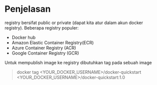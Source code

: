 # Penjelasan

registry bersifat public or private (dapat kita atur dalam akun docker registry). Beberapa registry populer:

- Docker hub
- Amazon Elastic Container Registry(ECR)
- Azure Container Registry (ACR)
- Google Container Registry (GCR)

Untuk mempublish image ke registry dibutuhkan tag pada sebuah image
>docker tag <YOUR_DOCKER_USERNAME>/docker-quickstart <YOUR_DOCKER_USERNAME>/docker-quickstart:1.0
